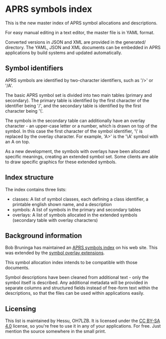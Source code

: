 
APRS symbols index
=============================

This is the new master index of APRS symbol allocations and descriptions.

For easy manual editing in a text editor, the master file is in YAML format.

Converted versions in JSON and XML are provided in the generated/ directory. 
The YAML, JSON and XML documents can be embedded in APRS applications by
build systems and updated automatically.


Symbol identifiers
---------------------

APRS symbols are identified by two-character identifiers, such as '/>' or
'/A'.

The basic APRS symbol set is divided into two main tables (primary and
secondary). The primary table is identified by the first character of the
identifier being '/', and the secondary table is identified by the first
character being '\\'.

The symbols in the secondary table can additionally have an overlay
character - an upper-case letter or a number, which is drawn on top of the
symbol. In this case the first character of the symbol identifier, '\\' is
replaced by the overlay character. For example, 'A>' is the '\\A' symbol
with an A on top.

As a new development, the symbols with overlays have been allocated specific
meanings, creating an extended symbol set. Some clients are able to draw
specific graphics for these extended symbols.


Index structure
------------------

The index contains three lists:

- classes: A list of symbol classes, each defining a class identifier, a
  printable english shown name, and a description
- symbols: A list of symbols in the primary and secondary tables
- overlays: A list of symbols allocated in the extended symbols
  (secondary table with overlay characters)


Background information
-------------------------

Bob Bruninga has maintained an [APRS symbols index][symbolsx] on his web site. 
This was extended by the [symbol overlay extensions][symbolsnew].

This symbol allocation index intends to be compatible with those documents.

Symbol descriptions have been cleaned from additional text - only the symbol
itself is described.  Any additional metadata will be provided in separate
columns and structured fields instead of free-form text within the
descriptions, so that the files can be used within applications easily.


Licensing
------------

This list is maintained by Hessu, OH7LZB.  It is licensed under the
[CC BY-SA 4.0][ccbysa] license, so you're free to use it in any of your
applications.  For free.  Just mention the source somewhere in the small
print.


[symbolsx]: http://www.aprs.org/symbols/symbolsX.txt
[symbolsnew]: http://www.aprs.org/symbols/symbols-new.txt
[ccbysa]: http://creativecommons.org/licenses/by-sa/4.0/

